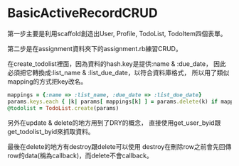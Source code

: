# BasicActiveRecordCRUD

第一步主要是利用scaffold創造出User, Profile, TodoList, TodoItem四個表單。

第二步是在assignment資料夾下的assignment.rb練習CRUD。

在create_todolist裡面，因為資料的hash.key是提供:name & :due_date，
因此必須把它轉換成:list_name & :list_due_date，以符合資料庫格式，
所以用了類似mapping的方式把key改名。

```ruby
mappings = {:name => :list_name, :due_date => :list_due_date}
params.keys.each { |k| params[ mappings[k] ] = params.delete(k) if mappings[k] }
@todolist = TodoList.create(params)
```

另外在update & delete的地方用到了DRY的概念，
直接使用get_user_byid跟get_todolist_byid來抓取資料。

最後在delete的地方有destroy跟delete可以使用
destroy在刪除row之前會先回傳row的data(稱為callback)，而delete不會callback。

